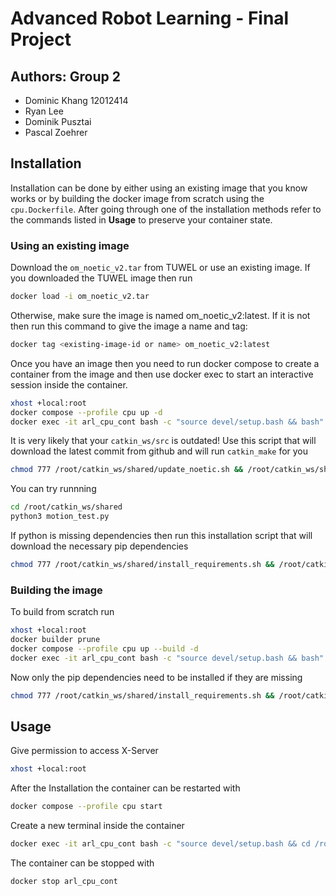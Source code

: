 # Advanced Robot Learning - Final Project

## Authors: Group 2
- Dominic Khang 12012414
- Ryan Lee
- Dominik Pusztai
- Pascal Zoehrer 

## Installation

Installation can be done by either using an existing image that you know works or by building the docker image from scratch using the `cpu.Dockerfile`. After going through one of the installation methods refer to the commands listed in **Usage** to preserve your container state.

### Using an existing image
Download the `om_noetic_v2.tar` from TUWEL or use an existing image. If you downloaded the TUWEL image then run 
``` bash
docker load -i om_noetic_v2.tar
```

Otherwise, make sure the image is named om_noetic_v2:latest. If it is not then run this command to give the image a name and tag:
``` bash
docker tag <existing-image-id or name> om_noetic_v2:latest
```

Once you have an image then you need to run docker compose to create a container from the image and then use docker exec to start an interactive session inside the container.
``` bash
xhost +local:root
docker compose --profile cpu up -d
docker exec -it arl_cpu_cont bash -c "source devel/setup.bash && bash"
```

It is very likely that your `catkin_ws/src` is outdated! Use this script that will download the latest commit from github and will run `catkin_make` for you
``` bash
chmod 777 /root/catkin_ws/shared/update_noetic.sh && /root/catkin_ws/shared/update_noetic.sh
```

You can try runnning
``` bash
cd /root/catkin_ws/shared
python3 motion_test.py
```

If python is missing dependencies then run this installation script that will download the necessary pip dependencies
``` bash
chmod 777 /root/catkin_ws/shared/install_requirements.sh && /root/catkin_ws/shared/install_requirements.sh
```

### Building the image
To build from scratch run
``` bash
xhost +local:root
docker builder prune
docker compose --profile cpu up --build -d
docker exec -it arl_cpu_cont bash -c "source devel/setup.bash && bash"
```

Now only the pip dependencies need to be installed if they are missing
``` bash
chmod 777 /root/catkin_ws/shared/install_requirements.sh && /root/catkin_ws/shared/install_requirements.sh
```


## Usage
Give permission to access X-Server
``` bash
xhost +local:root
```

After the Installation the container can be restarted with
``` bash
docker compose --profile cpu start
```

Create a new terminal inside the container
``` bash
docker exec -it arl_cpu_cont bash -c "source devel/setup.bash && cd /root/catkin_ws/shared && bash"
```

The container can be stopped with 
``` bash
docker stop arl_cpu_cont 
```